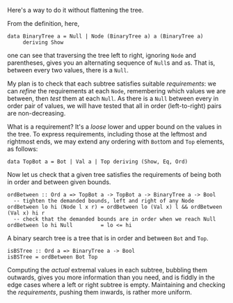 Here's a way to do it without flattening the tree.

From the definition, here,

    data BinaryTree a = Null | Node (BinaryTree a) a (BinaryTree a)
         deriving Show

one can see that traversing the tree left to right, ignoring `Node` and parentheses, gives you an alternating sequence of `Null`s and `a`s. That is, between every two values, there is a `Null`.

My plan is to check that each subtree satisfies suitable *requirements*: we can *refine* the requirements at each `Node`, remembering which values we are between, then *test* them at each `Null`. As there is a `Null` between every in order pair of values, we will have tested that all in order (left-to-right) pairs are non-decreasing.

What is a requirement? It's a *loose* lower and upper bound on the values in the tree. To express requirements, including those at the leftmost and rightmost ends, we may extend any ordering with `Bot`tom and `Top` elements, as follows:

    data TopBot a = Bot | Val a | Top deriving (Show, Eq, Ord)

Now let us check that a given tree satisfies the requirements of being both in order and between given bounds.

    ordBetween :: Ord a => TopBot a -> TopBot a -> BinaryTree a -> Bool
      -- tighten the demanded bounds, left and right of any Node
    ordBetween lo hi (Node l x r) = ordBetween lo (Val x) l && ordBetween (Val x) hi r
      -- check that the demanded bounds are in order when we reach Null
    ordBetween lo hi Null         = lo <= hi

A binary search tree is a tree that is in order and between `Bot` and `Top`.

    isBSTree :: Ord a => BinaryTree a -> Bool
    isBSTree = ordBetween Bot Top

Computing the *actual* extremal values in each subtree, bubbling them outwards, gives you more information than you need, and is fiddly in the edge cases where a left or right subtree is empty. Maintaining and checking the *requirements*, pushing them inwards, is rather more uniform.
